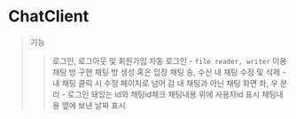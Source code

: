 # ChatClient

>기능
>>로그인, 로그아웃 및 회원가입
>>자동 로그인 - `file reader, writer` 이용
>>채팅 방 구현
>>채팅 방 생성 혹은 입장
>>채팅 송, 수신
>>내 채팅 수정 및 삭제 - 내 채팅 클릭 시 수정 페이지로 넘어 감
>>내 채팅과 아닌 채팅 화면 좌, 우 분리 - 로그인 돼있는 id와 채팅id체크
>>채팅내용 위에 사용자id 표시
>>채팅내용 옆에 보낸 날짜 표시
